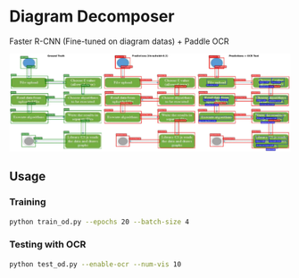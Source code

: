 # Diagram Decomposer

Faster R-CNN (Fine-tuned on diagram datas) + Paddle OCR

![Teaser](./teaser.jpg "Teaser.")

## Usage

### Training

```bash
python train_od.py --epochs 20 --batch-size 4
```

### Testing with OCR

```bash
python test_od.py --enable-ocr --num-vis 10
```
